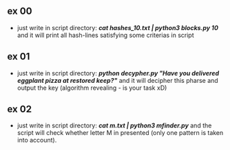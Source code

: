 ## ex 00
- just write in script directory: ***cat hashes_10.txt | python3 blocks.py 10*** and it will print all hash-lines satisfying some criterias in script

## ex 01
-  just write in script directory: ***python decypher.py "Have you delivered eggplant pizza at restored keep?"*** and it will decipher this pharse and output the key (algorithm revealing - is your task xD)

## ex 02
- just write in script directory: ***cat m.txt | python3 mfinder.py*** and the script will check whether letter M in presented (only one pattern is taken into account).